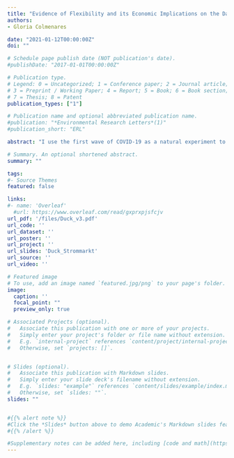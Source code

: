 ```yaml
---
title: "Evidence of Flexibility and its Economic Implications on the Day-ahead Electricity Market"
authors:
- Gloria Colmenares

date: "2021-01-12T00:00:00Z"
doi: ""

# Schedule page publish date (NOT publication's date).
#publishDate: "2017-01-01T00:00:00Z"

# Publication type.
# Legend: 0 = Uncategorized; 1 = Conference paper; 2 = Journal article;
# 3 = Preprint / Working Paper; 4 = Report; 5 = Book; 6 = Book section;
# 7 = Thesis; 8 = Patent
publication_types: ["1"]

# Publication name and optional abbreviated publication name.
#publication: "*Environmental Research Letters*(1)"
#publication_short: "ERL"

abstract: "I use the first wave of COVID-19 as a natural experiment to document evidence of flexibility on the German day-ahead electricity market. I parameterize a model that represents uncertainty on the demand side as intermittency of renewables. I then compare pre- to post-COVID-19 data to investigate lower-bound economic implications. Post-COVID-19 and under 44% renewable shares, electricity prices were most sensitive to fuel costs, and almost completely passed through, while remaining rigid to CO2 costs. A decrease in demand consumption had a detrimental welfare effect on both, consumers and producers. An increase in demand consumption was slightly beneficial in the afternoon peak, mainly for consumers. Although the distributional gap was reduced, both actors, were worst off post-COVID-19. CO2 emissions were lower by 31% on average, but emissions from lignite remained almost constant around 56% of total emissions from fossil fuels. If this consumption pattern persists to some extent, under higher renewable shares, and more extreme weather conditions, more appropriate market rules would be necessary to achieve allocative efficiency."

# Summary. An optional shortened abstract.
summary: ""

tags:
#- Source Themes
featured: false

links:
#- name: 'Overleaf'
  #url: https://www.overleaf.com/read/gxprxpjsfcjv
url_pdf: '/files/Duck_v3.pdf'
url_code: ''
url_dataset: ''
url_poster: ''
url_project: ''
url_slides: 'Duck_Strommarkt'
url_source: ''
url_video: ''

# Featured image
# To use, add an image named `featured.jpg/png` to your page's folder. 
image:
  caption: ''
  focal_point: ""
  preview_only: true

# Associated Projects (optional).
#   Associate this publication with one or more of your projects.
#   Simply enter your project's folder or file name without extension.
#   E.g. `internal-project` references `content/project/internal-project/index.md`.
#   Otherwise, set `projects: []`.


# Slides (optional).
#   Associate this publication with Markdown slides.
#   Simply enter your slide deck's filename without extension.
#   E.g. `slides: "example"` references `content/slides/example/index.md`.
#   Otherwise, set `slides: ""`.
slides: ""


#{{% alert note %}}
#Click the *Slides* button above to demo Academic's Markdown slides feature.
#{{% /alert %}}

#Supplementary notes can be added here, including [code and math](https://sourcethemes.com/academic/docs/writing-markdown-latex/).
---
```

